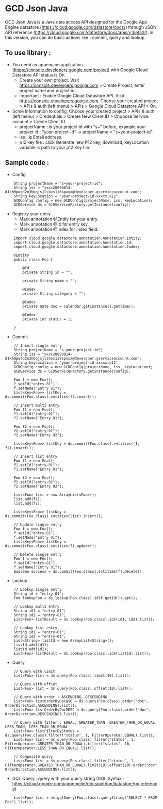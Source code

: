 # GCD Json Java

GCD Json Java is a Java data access API designed for the Google App Engine datastore (https://cloud.google.com/datastore/docs/) through JSON API reference (https://cloud.google.com/datastore/docs/apis/v1beta2/). In this version, you can do basic actions like : commit, query and lookup. 

## To use library : 

- You need an appengine application (https://console.developers.google.com/project) with Google Cloud Datastore API status is On. 
	- Create your own project. Visit https://console.developers.google.com > Create Project, enter project name and project id. 
	- Important : Enable Google Cloud Datastore API. Visit https://console.developers.google.com. Choose your created project > APIs & auth (left menu) > APIs > Google Cloud Datastore API > On.
- Some information to config. Choose your created project > APIs & auth (left menu) > Credentials > Create New Client ID > Chooose Service account > Create Client ID. 
	- projectName : is your project id with "s~" before, example your project id : "your-project-id" -> projectName = "s~your-project-id". 
	- iss : is Email address. 
	- p12 key file : click Generate new P12 key, download, keyLocation variable is path to your p12 Key file.

## Sample code : 

- Config
```
	String projectName = "s~your-project-id";
	String iss = "xxxx20893014-d1kh9putd2n3hbqjsjlsbes1i8spxxx@developer.gserviceaccount.com";
	String keyLocation = "your-project-id-xxxxx.p12";
	GCDConfig config = new GCDConfig(projectName, iss, keyLocation);
	GCDService ds = GCDServiceFactory.getInstance(config);
```

- Registry your entry 
	- Mark annotation @Entity for your entry.
	- Mark annotation @Id for entry key.
	- Mark annotation @Index for index field.

```
	import cloud.google.datastore.annotation.Annotation.Entity;
	import cloud.google.datastore.annotation.Annotation.Id;
	import cloud.google.datastore.annotation.Annotation.Index;

	@Entity
	public class Foo {

		@Id
		private String id = "";

		private String name = "";

		@Index
		private String category = "";

		@Index
		private Date doc = Calendar.getInstance().getTime();

		@Index
		private int status = 1;

	}
```

- Commit
	
```	
	// Insert single entry
	String projectName = "s~your-project-id";
	String iss = "xxxx20893014-d1kh9putd2n3hbqjsjlsbes1i8spxxx@developer.gserviceaccount.com";
	String keyLocation = "your-project-id-xxxxx.p12";
	GCDConfig config = new GCDConfig(projectName, iss, keyLocation);
	GCDService ds = GCDServiceFactory.getInstance(config);

	Foo f = new Foo();
	f.setId("entry-01");
	f.setName("Entry 01");
	List<Key<Foo>> listKey = ds.commit(Foo.class).entities(f).insert();	
```

```
	// Insert multi entry
	Foo f1 = new Foo();
	f1.setId("entry-01");
	f1.setName("Entry 01");

	Foo f2 = new Foo();
	f2.setId("entry-02");
	f2.setName("Entry 02");	

	List<Key<Foo>> listKey = ds.commit(Foo.class).entities(f1, f2).insert();
```


```
	// Insert list entry
	Foo f1 = new Foo();
	f1.setId("entry-01");
	f1.setName("Entry 01");

	Foo f2 = new Foo();
	f2.setId("entry-02");
	f2.setName("Entry 02");	

	List<Foo> list = new ArrayList<Foo>();
	list.add(f1);
	list.add(f2);

	List<Key<Foo>> listKey = ds.commit(Foo.class).entities(list).insert();
```

```	
	// Update single entry
	Foo f = new Foo();
	f.setId("entry-01");
	f.setName("Entry 01");
	List<Key<Foo>> listKey = ds.commit(Foo.class).entities(f).update();	
```

```	
	// Delete single entry
	Foo f = new Foo();
	f.setId("entry-01");
	f.setName("Entry 01");
	boolean success = ds.commit(Foo.class).entities(f).delete();	
```

- Lookup	

```	
	// Lookup single entry
	String id = "entry-01";
	Foo lookupFoo = ds.lookup(Foo.class).id(f.getId()).get();	
```

```	
	// Lookup multi entry
	String id1 = "entry-01";
	String id2 = "entry-01";
	List<Foo> listResult = ds.lookup(Foo.class).ids(id1, id2).list();	
```

```	
	// Lookup list entry
	String id1 = "entry-01";
	String id2 = "entry-01";
	List<String> listId = new ArrayList<String>();
	listId.add(id1);
	listId.add(id2);
	List<Foo> listResult = ds.lookup(Foo.class).ids(listId).list();
```

- Query

```
	// Query with limit
	List<Foo> list = ds.query(Foo.class).limit(10).list();	
```
	
```
	// Query with offset
	List<Foo> list = ds.query(Foo.class).offset(10).list();	
```

```
	// Query with order : ASCENDING, DESCENDING
	List<Foo> listOrderByDocASC = ds.query(Foo.class).order("doc", OrderDirection.ASCENDING).list();
	List<Foo> listOrderByDocDESC = ds.query(Foo.class).order("doc", OrderDirection.DESCENDING).list();
```

```
	// Query with filter : EQUAL, GREATER_THAN, GREATER_THAN_OR_EQUAL, LESS_THAN, LESS_THAN_OR_EQUAL
	List<Foo> listFilterByStatus = ds.query(Foo.class).filter("status", 1, FilterOperator.EQUAL).list();
	List<Foo> list = ds.query(Foo.class).filter("status", 1, FilterOperator.GREATER_THAN_OR_EQUAL).filter("status", 10, FilterOperator.LESS_THAN_OR_EQUAL).list();
```

```
	// Composite query
	List<Foo> list = ds.query(Foo.class).filter("status", 1, FilterOperator.GREATER_THAN_OR_EQUAL).limit(10).offset(10).order("doc", OrderDirection.ASCENDING).list();
```

- GQL Query : query with your query string (GQL Syntax : https://cloud.google.com/appengine/docs/python/datastore/gqlreference)

```
	List<Foo> list = ds.gqlQuery(Foo.class).queryString("SELECT * FROM Foo").list();
```


	

